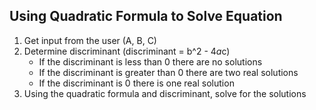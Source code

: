 ## Using Quadratic Formula to Solve Equation
1. Get input from the user (A, B, C)
2. Determine discriminant (discriminant = b^2 - 4*a*c)
    - If the discriminant is less than 0 there are no solutions
    - If the discriminant is greater than 0 there are two real solutions
    - If the discriminant is 0 there is one real solution
3. Using the quadratic formula and discriminant, solve for the solutions